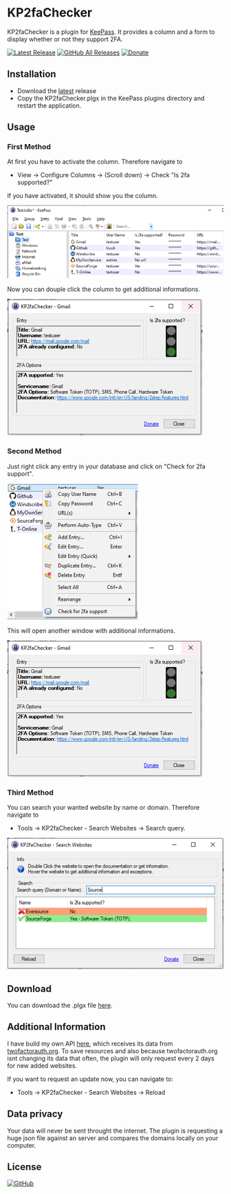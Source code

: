 # KP2faChecker
KP2faChecker is a plugin for [KeePass](http://keepass.info). It provides a column and a form to display whether or not they support 2FA.

[![Latest Release](https://img.shields.io/github/v/release/tiuub/KP2faChecker)](https://github.com/tiuub/KP2faChecker/releases/latest)
[![GitHub All Releases](https://img.shields.io/github/downloads/tiuub/KP2faChecker/total)](https://github.com/tiuub/KP2faChecker/releases/latest)
[![Donate](https://img.shields.io/badge/Donate-PayPal-green.svg)](https://www.paypal.com/cgi-bin/webscr?cmd=_s-xclick&hosted_button_id=5F5QB7744AD5G&source=url)

## Installation

 - Download the [latest](https://github.com/tiuub/KP2faChecker/releases/latest) release
 - Copy the KP2faChecker.plgx in the KeePass plugins directory and restart the application.


## Usage
### First Method

At first you have to activate the column. Therefore navigate to
 - View -> Configure Columns -> (Scroll down) -> Check "Is 2fa supported?"


If you have activated, it should show you the column.

![Column](Screenshots/screenshot-1.PNG)

Now you can douple click the column to get additional informations.

![Additional informations](Screenshots/screenshot-2.PNG)


### Second Method

Just right click any entry in your database and click on "Check for 2fa support". 

![Context Menu](Screenshots/screenshot-3.PNG)

This will open another window with additional informations.

![Additional informations](Screenshots/screenshot-2.PNG)


### Third Method

You can search your wanted website by name or domain. Therefore navigate to
- Tools -> KP2faChecker - Search Websites -> Search query.

![Search query](Screenshots/screenshot-4.PNG)


## Download

You can download the .plgx file [here](https://github.com/tiuub/KP2faChecker/releases/latest).


## Additional Information

I have build my own API [here](https://toasted.top/kp2fac/api/v1/get/all.php), which receives its data from [twofactorauth.org](https://twofactorauth.org/). 
To save resources and also because twofactorauth.org isnt changing its data that often, the plugin will only request every 2 days for new added websites. 

If you want to request an update now, you can navigate to:
- Tools -> KP2faChecker - Search Websites -> Reload


## Data privacy

Your data will never be sent throught the internet. The plugin is requesting a huge json file against an server and compares the domains locally on your computer.


## License

[![GitHub](https://img.shields.io/github/license/tiuub/KP2faChecker)](https://github.com/tiuub/KP2faChecker/blob/master/LICENSE)
